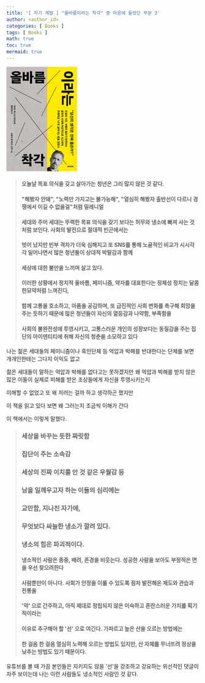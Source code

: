 ```yaml
---
title: '[ 자기 계발 ] "올바름이라는 착각" 중 마음에 들었던 부분 3'
author: <author_id>
categories: [ Books ]
tags: [ Books ]
math: true
toc: true
mermaid: true
---
```


![1](/images/backgrounds/books/manReadsYouTube.png)

> #### 오늘날 목표 의식을 갖고 살아가는 청년은 그리 많지 않은 것 같다.
> #### "해봤자 안돼", "노력만 가지고는 불가능해", "열심히 해봤자 출반선이 다르니 경쟁에서 이길 수 없을걸"처럼 밀레니얼
> #### 세대와 주머 세대는 뚜력한 목표 의식을 갖기 보다는 허무와 냉소에 빠져 사는 것처럼 보인다. 사회의 발전으로 절대적 빈곤에서는
> #### 벗어 났지만 빈부 격차가 더욱 심해지고 또 SNS를 통해 노골적인 비교가 시시각각 일어나면서 많은 청년들이 상대적 박탈감과 함께
> #### 세상에 대한 불만을 느끼며 살고 있다.
> #### 이러한 상황에서 정치적 올바름, 페미니즘, 약자를 대표한다는 정체성 정치는 달콤한묘약처럼 느껴진다,
> #### 함께 고통을 호소하고, 아픔을 공감하며, 또 급진적인 사회 변화를 촉구해 희망을 주는 듯하기 때문에 많은 청년들이 자신의 열등감과 나약함, 부족함을
> #### 사회의 불완전성에 투영시키고, 고통스러운 개인의 성장보다는 동질감을 주는 집단의 아이덴티티에 취해 자신의 청춘을 소모하고 있다

나는 젊은 세대들의 페미니즘이나 흑인단체 등 억압과 박해를 반대한다는 단체를 보면 개개인한테는 그다지 이익도 없고

젊은 세대들이 말하는 억압과 박해를 없다고는 못하겠지만 왜 억압과 박해를 받지 않은 많은 이들이 실제로 피해를 받은 조상들에게 자신을 투영시키는지

이해할 수 없었고 또 왜 저러는 걸까 하고 생각하곤 했지만

이 책을 읽고 있다 보면 왜 그러는지 조금씩 이해가 간다

이 책에서는 이렇게 말했다.


> ### 세상을 바꾸는 듯한 짜릿함
> ### 집단이 주는 소속감
> ### 세상의 진짜 이치를 안 것 같은 우월감 등
> ### 남을 일깨우고자 하는 이들의 심리에는
> ### 교만함, 지나친 자기애,
> ### 무엇보다 싸늘한 냉소가 깔려 있다.
> ### 냉소의 힘은 파괴적이다.
> 
> #### 냉소적인 사람은 종중, 배려, 존경을 비웃는다. 성공한 사람을 보아도 부정적은 면을 우선 찾으려한다
> #### 사람뿐만이 아니다. 사회가 안정을 이룰 수 있도록 점차 발전해온 제도와 관습과 전통을
> #### **'악'** 으로 간주하고, 아직 제대로 정립되지 않은 미숙하고 혼란스러운 가치를 획기적이라는
> #### 이유로 추구해야 할 **'선'** 으로 여긴다. 가파르고 높은 산을 오르는 방법에는 
> #### 한 걸음 한 걸음 열심히 노력해 오르는 방법도 있지만, 산 자체를 무너뜨려 정상을 낮추는 방법도 있기 때문이다.

유튜브를 볼 때 가끔 본인들은 지키지도 않을 '선'을 강조하고 강요하는 위선적인 댓글이 자주 보이는데 나는 이런 사람들도 냉소적인 사람인 것 같다.
